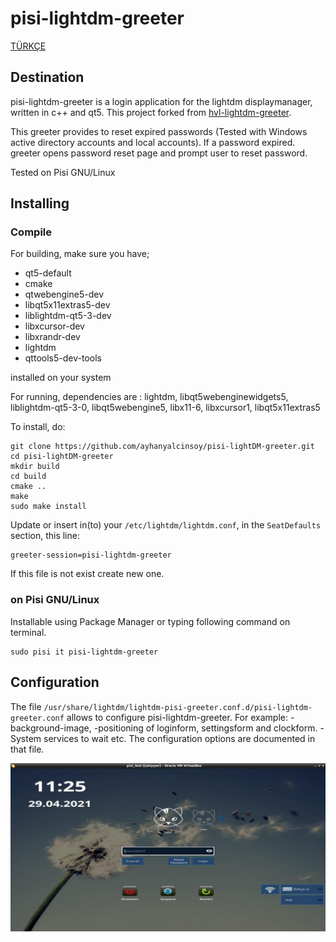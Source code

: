 # pisi-lightdm-greeter 

[TÜRKÇE](https://github.com/ayhanyalcinsoy/pisi-lightDM-greeter/)

## Destination

pisi-lightdm-greeter is a login application for the lightdm displaymanager, written in c++ and qt5. This project forked from [hvl-lightdm-greeter](https://github.com/aciklab/Hvl-Lightdm-Greeter). 

This greeter provides to reset expired passwords (Tested with Windows active directory accounts and local accounts). If a password expired. greeter opens password reset page and prompt user to reset password.

Tested on Pisi GNU/Linux

## Installing

### Compile

For building, make sure you have; 
- qt5-default
- cmake
- qtwebengine5-dev 
- libqt5x11extras5-dev
- liblightdm-qt5-3-dev
- libxcursor-dev
- libxrandr-dev 
- lightdm
- qttools5-dev-tools

installed on your system

For running, dependencies are : lightdm, libqt5webenginewidgets5, liblightdm-qt5-3-0, libqt5webengine5, libx11-6, libxcursor1, libqt5x11extras5

To install, do:
    
```shell
git clone https://github.com/ayhanyalcinsoy/pisi-lightDM-greeter.git
cd pisi-lightDM-greeter
mkdir build
cd build
cmake ..
make 
sudo make install
```

Update or insert in(to) your `/etc/lightdm/lightdm.conf`, in the `SeatDefaults` section, this line:

    greeter-session=pisi-lightdm-greeter

If this file is not exist create new one.	

### on Pisi GNU/Linux
Installable using Package Manager or typing following command on terminal.

```
sudo pisi it pisi-lightdm-greeter

```
	
## Configuration

The file `/usr/share/lightdm/lightdm-pisi-greeter.conf.d/pisi-lightdm-greeter.conf` allows to configure pisi-lightdm-greeter. For example: 
	-background-image, 
	-positioning of loginform, settingsform and clockform. 
	-System services to wait etc.
The configuration options are documented in that file.

<img src="https://raw.githubusercontent.com/ayhanyalcinsoy/pisi-lightDM-greeter/master/ss/screen_shoot.jpg">

